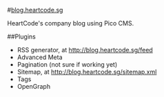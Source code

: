 #[blog.heartcode.sg](http://blog.heartcode.sg/)

HeartCode's company blog using Pico CMS. 

##Plugins

- RSS generator, at http://blog.heartcode.sg/feed
- Advanced Meta
- Pagination (not sure if working yet)
- Sitemap, at http://blog.heartcode.sg/sitemap.xml
- Tags
- OpenGraph